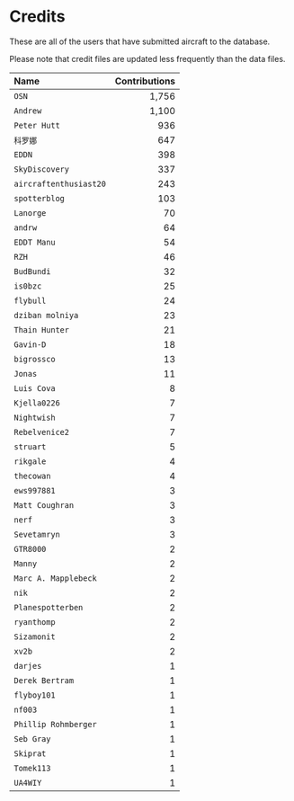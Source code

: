 ﻿# Credits

These are all of the users that have submitted aircraft to the database.

Please note that credit files are updated less frequently than the data files.

| Name                   | Contributions |
| :--                    | --: |
| `OSN`                  | 1,756 |
| `Andrew`               | 1,100 |
| `Peter Hutt`           | 936 |
| `科罗娜`                  | 647 |
| `EDDN`                 | 398 |
| `SkyDiscovery`         | 337 |
| `aircraftenthusiast20` | 243 |
| `spotterblog`          | 103 |
| `Lanorge`              | 70 |
| `andrw`                | 64 |
| `EDDT Manu`            | 54 |
| `RZH`                  | 46 |
| `BudBundi`             | 32 |
| `is0bzc`               | 25 |
| `flybull`              | 24 |
| `dziban molniya`       | 23 |
| `Thain Hunter`         | 21 |
| `Gavin-D`              | 18 |
| `bigrossco`            | 13 |
| `Jonas`                | 11 |
| `Luis Cova`            | 8 |
| `Kjella0226`           | 7 |
| `Nightwish`            | 7 |
| `Rebelvenice2`         | 7 |
| `struart`              | 5 |
| `rikgale`              | 4 |
| `thecowan`             | 4 |
| `ews997881`            | 3 |
| `Matt Coughran`        | 3 |
| `nerf`                 | 3 |
| `Sevetamryn`           | 3 |
| `GTR8000`              | 2 |
| `Manny`                | 2 |
| `Marc A. Mapplebeck`   | 2 |
| `nik`                  | 2 |
| `Planespotterben`      | 2 |
| `ryanthomp`            | 2 |
| `Sizamonit`            | 2 |
| `xv2b`                 | 2 |
| `darjes`               | 1 |
| `Derek Bertram`        | 1 |
| `flyboy101`            | 1 |
| `nf003`                | 1 |
| `Phillip Rohmberger`   | 1 |
| `Seb Gray`             | 1 |
| `Skiprat`              | 1 |
| `Tomek113`             | 1 |
| `UA4WIY`               | 1 |

